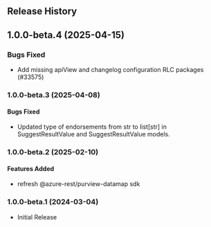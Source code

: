 ## Release History

## 1.0.0-beta.4 (2025-04-15)

### Bugs Fixed

- Add missing apiView and changelog configuration RLC packages (#33575)

### 1.0.0-beta.3 (2025-04-08)

#### Bugs Fixed

- Updated type of endorsements from str to list[str] in SuggestResultValue and SuggestResultValue models.

### 1.0.0-beta.2 (2025-02-10)

#### Features Added
- refresh @azure-rest/purview-datamap sdk

### 1.0.0-beta.1 (2024-03-04)
  - Initial Release
